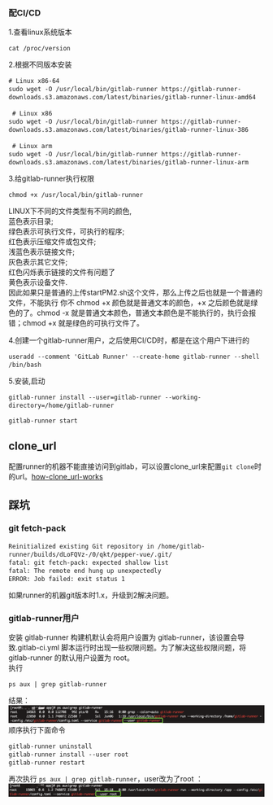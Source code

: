 ### 配CI/CD

1.查看linux系统版本  
```
cat /proc/version
```
2.根据不同版本安装
```
# Linux x86-64
sudo wget -O /usr/local/bin/gitlab-runner https://gitlab-runner-downloads.s3.amazonaws.com/latest/binaries/gitlab-runner-linux-amd64

 # Linux x86
sudo wget -O /usr/local/bin/gitlab-runner https://gitlab-runner-downloads.s3.amazonaws.com/latest/binaries/gitlab-runner-linux-386

 # Linux arm
sudo wget -O /usr/local/bin/gitlab-runner https://gitlab-runner-downloads.s3.amazonaws.com/latest/binaries/gitlab-runner-linux-arm
```
3.给gitlab-runner执行权限
```
chmod +x /usr/local/bin/gitlab-runner
```
LINUX下不同的文件类型有不同的颜色,  
蓝色表示目录;  
绿色表示可执行文件，可执行的程序;  
红色表示压缩文件或包文件;  
浅蓝色表示链接文件;  
灰色表示其它文件;  
红色闪烁表示链接的文件有问题了  
黄色表示设备文件.   
因此如果只是普通的上传startPM2.sh这个文件，那么上传之后也就是一个普通的文件，不能执行
你不 chmod +x 颜色就是普通文本的颜色，+x 之后颜色就是绿色的了。chmod -x 就是普通文本颜色，普通文本颜色是不能执行的，执行会报错；chmod +x 就是绿色的可执行文件了。  

4.创建一个gitlab-runner用户，之后使用CI/CD时，都是在这个用户下进行的
```
useradd --comment 'GitLab Runner' --create-home gitlab-runner --shell /bin/bash
```
5.安装,启动  
```
gitlab-runner install --user=gitlab-runner --working-directory=/home/gitlab-runner
```
```
gitlab-runner start
```

## clone_url
配置runner的机器不能直接访问到gitlab，可以设置clone_url来配置`git clone`时的url。[how-clone_url-works](https://docs.gitlab.com/runner/configuration/advanced-configuration.html#how-clone_url-works)

## 踩坑  
### git fetch-pack
```
Reinitialized existing Git repository in /home/gitlab-runner/builds/dLoFQVz-/0/qkt/pepper-vue/.git/
fatal: git fetch-pack: expected shallow list
fatal: The remote end hung up unexpectedly
ERROR: Job failed: exit status 1
```
如果runner的机器git版本时1.x，升级到2解决问题。

### gitlab-runner用户
安装 gitlab-runner 构建机默认会将用户设置为 gitlab-runner，该设置会导致.gitlab-ci.yml 脚本运行时出现一些权限问题。为了解决这些权限问题，将 gitlab-runner 的默认用户设置为 root。   
执行  
```
ps aux | grep gitlab-runner
```
结果：  
![](./assets/gitlab%20CICD/github-runner.jpg)
顺序执行下面命令
```
gitlab-runner uninstall
gitlab-runner install --user root
gitlab-runner restart
```
再次执行 `ps aux | grep gitlab-runner`，user改为了root ：  
![](./assets/gitlab%20CICD/root.jpg)
